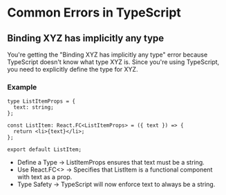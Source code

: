 # Common Errors in TypeScript

## Binding XYZ has implicitly any type

You're getting the "Binding XYZ has implicitly any type" error because TypeScript doesn't know what type XYZ is. Since you're using TypeScript, you need to explicitly define the type for XYZ.

### Example

```tsx
type ListItemProps = {
  text: string;
};

const ListItem: React.FC<ListItemProps> = ({ text }) => {
  return <li>{text}</li>;
};

export default ListItem;
```

- Define a Type → ListItemProps ensures that text must be a string.
- Use React.FC<> → Specifies that ListItem is a functional component with text as a prop.
- Type Safety → TypeScript will now enforce text to always be a string.


